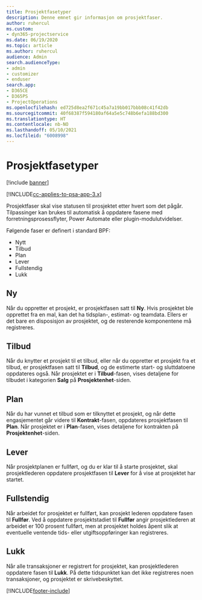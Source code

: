 ```yaml
---
title: Prosjektfasetyper
description: Denne emnet gir informasjon om prosjektfaser.
author: ruhercul
ms.custom:
- dyn365-projectservice
ms.date: 06/19/2020
ms.topic: article
ms.author: ruhercul
audience: Admin
search.audienceType:
- admin
- customizer
- enduser
search.app:
- D365CE
- D365PS
- ProjectOperations
ms.openlocfilehash: ed725d8ea2f671c45a7a19bb017bbb08c41f42db
ms.sourcegitcommit: 40f68387f594180af64a5e5c748b6efa188bd300
ms.translationtype: HT
ms.contentlocale: nb-NO
ms.lasthandoff: 05/10/2021
ms.locfileid: "6008998"
---
```

# <a name="project-stage-types"></a>Prosjektfasetyper 

[!include [banner](../includes/psa-now-project-operations.md)]

[!INCLUDE[cc-applies-to-psa-app-3.x](../includes/cc-applies-to-psa-app-3x.md)]

Prosjektfaser skal vise statusen til prosjektet etter hvert som det pågår. Tilpassinger kan brukes til automatisk å oppdatere fasene med forretningsprosessflyter, Power Automate eller plugin-modulutvidelser.

Følgende faser er definert i standard BPF:

- Nytt
- Tilbud
- Plan
- Lever
- Fullstendig
- Lukk 

## <a name="new"></a>Ny

Når du oppretter et prosjekt, er prosjektfasen satt til **Ny**. Hvis prosjektet ble opprettet fra en mal, kan det ha tidsplan-, estimat- og teamdata. Ellers er det bare en disposisjon av prosjektet, og de resterende komponentene må registreres.

## <a name="quote"></a>Tilbud

Når du knytter et prosjekt til et tilbud, eller når du oppretter et prosjekt fra et tilbud, er prosjektfasen satt til **Tilbud**, og de estimerte start- og sluttdatoene oppdateres også. Når prosjektet er i **Tilbud**-fasen, vises detaljene for tilbudet i kategorien **Salg** på **Prosjektenhet**-siden.

## <a name="plan"></a>Plan

Når du har vunnet et tilbud som er tilknyttet et prosjekt, og når dette engasjementet går videre til **Kontrakt**-fasen, oppdateres prosjektfasen til **Plan**. Når prosjektet er i **Plan**-fasen, vises detaljene for kontrakten på **Prosjektenhet**-siden.

## <a name="deliver"></a>Lever

Når prosjektplanen er fullført, og du er klar til å starte prosjektet, skal prosjektlederen oppdatere prosjektfasen til **Lever** for å vise at prosjektet har startet.

## <a name="complete"></a>Fullstendig 

Når arbeidet for prosjektet er fullført, kan prosjekt lederen oppdatere fasen til **Fullfør**. Ved å oppdatere prosjektstadiet til **Fullfør** angir prosjektlederen at arbeidet er 100 prosent fullført, men at prosjektet holdes åpent slik at eventuelle ventende tids- eller utgiftsoppføringer kan registreres.

## <a name="close"></a>Lukk

Når alle transaksjoner er registrert for prosjektet, kan prosjektlederen oppdatere fasen til **Lukk**. På dette tidspunktet kan det ikke registreres noen transaksjoner, og prosjektet er skrivebeskyttet.


[!INCLUDE[footer-include](../includes/footer-banner.md)]